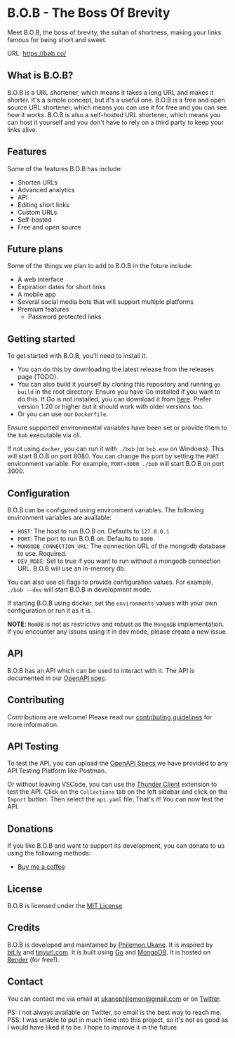 # B.O.B - The Boss Of Brevity

Meet B.O.B, the boss of brevity, the sultan of shortness, making your links famous for being short and sweet. 

URL: https://bøb.co/

## What is B.O.B?
B.O.B is a URL shortener, which means it takes a long URL and makes it shorter. It's a simple concept, but it's a useful one. B.O.B is a free and open source URL shortener, which means you can use it for free and you can see how it works. B.O.B is also a self-hosted URL shortener, which means you can host it yourself and you don't have to rely on a third party to keep your links alive.

## Features
Some of the features B.O.B has include:

- Shorten URLs
- Advanced analytics
- API
- Editing short links
- Custom URLs
- Self-hosted
- Free and open source

## Future plans
Some of the things we plan to add to B.O.B in the future include:

- A web interface
- Expiration dates for short links
- A mobile app
- Several social media bots that will support multiple platforms
- Premium features
  - Password protected links

## Getting started
To get started with B.O.B, you'll need to install it.

- You can do this by downloading the latest release from the releases page (TODO).
- You can also build it yourself by cloning this repository and running `go
  build` in the root directory. Ensure you have Go installed if you want to do
  this. If Go is not installed, you can download it from
  [here](https://golang.org/dl/). Prefer version 1.20 or higher but it should
  work with older versions too.
- Or you can use our `Dockerfile`.

Ensure supported environmental variables have been set or provide them to the
`bob` executable via cli.

If not using `docker`, you can run it with `./bob` (or `bob.exe` on Windows).
This will start B.O.B on port 8080. You can change the port by setting the `PORT`
environment variable. For example, `PORT=3000 ./bob` will start B.O.B on port
3000.

## Configuration
B.O.B can be configured using environment variables. The following environment variables are available:

- `HOST`: The host to run B.O.B on. Defaults to `127.0.0.1`
- `PORT`: The port to run B.O.B on. Defaults to `8080`.
- `MONGODB_CONNECTION_URL`: The connection URL of the mongodb database to use. Required.
- `DEV_MODE`: Set to true if you want to run without a mongodb connection URL.
  B.O.B will use an in-memory db.

You can also use cli flags to provide configuration values. For example, `./bob
--dev` will start B.O.B in development mode.

If starting B.O.B using docker, set the `environments` values with your own
configuration or run it as it is.

**NOTE**: `MemDB` is not as restrictive and robust as the `MongoDB`
implementation. If you encounter any issues using it in dev mode, please create
a new issue.

## API
B.O.B has an API which can be used to interact with it. The API is documented in our [OpenAPI spec](./api.yaml).

## Contributing
Contributions are welcome! Please read our [contributing guidelines](./CONTRIBUTING.md) for more information.

## API Testing
To test the API, you can upload the [OpenAPI Specs](./api.yaml) we have provided to any API Testing Platform like Postman.

Or without leaving VSCode, you can use the [Thunder
Client](https://marketplace.visualstudio.com/items?itemName=rangav.vscode-thunder-client)
extension to test the API. Click on the `Collections` tab on the left sidebar
and click on the `Import` button. Then select the `api.yaml` file. That's it!
You can now test the API.

## Donations
If you like B.O.B and want to support its development, you can donate to us using the following methods:

- [Buy me a coffee](https://bmc.link/philemon)

## License
B.O.B is licensed under the [MIT License](./LICENSE).

## Credits
B.O.B is developed and maintained by [Philemon Ukane](github.com/ukane-philemon). It is inspired by [bit.ly](https://bit.ly) and [tinyurl.com](https://tinyurl.com). It is built using [Go](https://golang.org) and [MongoDB](https://mongodb.com). It is hosted on [Render](https://render.com) (for free!).

## Contact
You can contact me via email at [ukanephilemon@gmail.com](mailto:ukanephilemon@gmail.com) or on [Twitter](https://twitter.com/behindtextdev).

PS: I not always available on Twitter, so email is the best way to reach me.
PSS: I was unable to put in much time into this project, so it's not as good as I would have liked it to be. I hope to improve it in the future.

